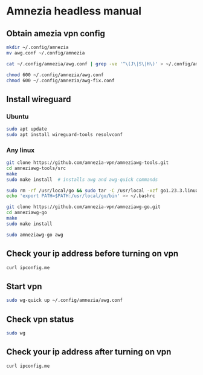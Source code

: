# Amnezia headless manual

## Obtain amezia vpn config

```sh
mkdir ~/.config/amnezia
mv awg.conf ~/.config/amnezia

cat ~/.config/amnezia/awg.conf | grep -ve '^\(J\|S\|H\)' > ~/.config/amnezia/awg-fix.conf

chmod 600 ~/.config/amnezia/awg.conf
chmod 600 ~/.config/amnezia/awg-fix.conf
```

## Install wireguard

### Ubuntu

```sh
sudo apt update
sudo apt install wireguard-tools resolvconf


```

### Any linux

```sh
git clone https://github.com/amnezia-vpn/amneziawg-tools.git
cd amneziawg-tools/src
make
sudo make install  # installs awg and awg-quick commands

sudo rm -rf /usr/local/go && sudo tar -C /usr/local -xzf go1.23.3.linux-amd64.tar.gz
echo 'export PATH=$PATH:/usr/local/go/bin' >> ~/.bashrc

git clone https://github.com/amnezia-vpn/amneziawg-go.git
cd amneziawg-go
make
sudo make install

sudo amneziawg-go awg
```

## Check your ip address before turning on vpn

```sh
curl ipconfig.me
```

## Start vpn

```sh
sudo wg-quick up ~/.config/amnezia/awg.conf
```

## Check vpn status

```sh
sudo wg
```

## Check your ip address after turning on vpn

```sh
curl ipconfig.me
```
